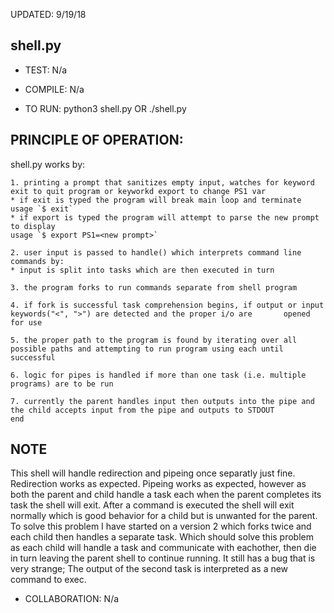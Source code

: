 
UPDATED: 9/19/18

## shell.py
* TEST: N/a

* COMPILE: N/a

* TO RUN: python3 shell.py
		OR
	  ./shell.py

## PRINCIPLE OF OPERATION:
shell.py works by:
	
	1. printing a prompt that sanitizes empty input, watches for keyword exit to quit program or keyworkd export to change PS1 var
	* if exit is typed the program will break main loop and terminate
	usage `$ exit`
	* if export is typed the program will attempt to parse the new prompt to display
	usage `$ export PS1=<new prompt>`
	
	2. user input is passed to handle() which interprets command line commands by:
	* input is split into tasks which are then executed in turn
	
	3. the program forks to run commands separate from shell program
	
	4. if fork is successful task comprehension begins, if output or input keywords("<", ">") are detected and the proper i/o are 		opened for use
	
	5. the proper path to the program is found by iterating over all possible paths and attempting to run program using each until 		successful
	
	6. logic for pipes is handled if more than one task (i.e. multiple programs) are to be run
	
	7. currently the parent handles input then outputs into the pipe and the child accepts input from the pipe and outputs to STDOUT
	end
	
## NOTE
This shell will handle redirection and pipeing once separatly just fine. Redirection works as expected.
Pipeing works as expected, however as both the parent and child handle a task each when the parent completes its task the shell will exit. After a command is executed the shell will exit normally which is good behavior for a child but is unwanted for the parent. To solve this problem I have started on a version 2 which forks twice and each child then handles a separate task. Which should solve this problem as each child will handle a task and communicate with eachother, then die in turn leaving the parent shell to continue running.
It still has a bug that is very strange; The output of the second task is interpreted as a new command to exec.

* COLLABORATION: N/a
